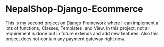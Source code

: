 # NepalShop-Django-Ecommerce
This is my second project on Django Framework where I can implement a lots of functions, Classes, Templates. and View. In this project, not all requirement is done but in future extends and add new features. Also this project does not contain any payment gateway right now.
